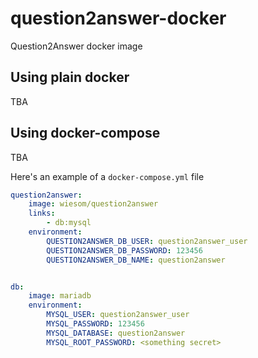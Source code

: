 # question2answer-docker
Question2Answer docker image

## Using plain docker
TBA

## Using docker-compose
TBA


Here's an example of a `docker-compose.yml` file
```yaml
question2answer:
    image: wiesom/question2answer
    links:
        - db:mysql
    environment:
        QUESTION2ANSWER_DB_USER: question2answer_user
        QUESTION2ANSWER_DB_PASSWORD: 123456
        QUESTION2ANSWER_DB_NAME: question2answer


db:
    image: mariadb
    environment:
        MYSQL_USER: question2answer_user
        MYSQL_PASSWORD: 123456
        MYSQL_DATABASE: question2answer
        MYSQL_ROOT_PASSWORD: <something secret>

```
